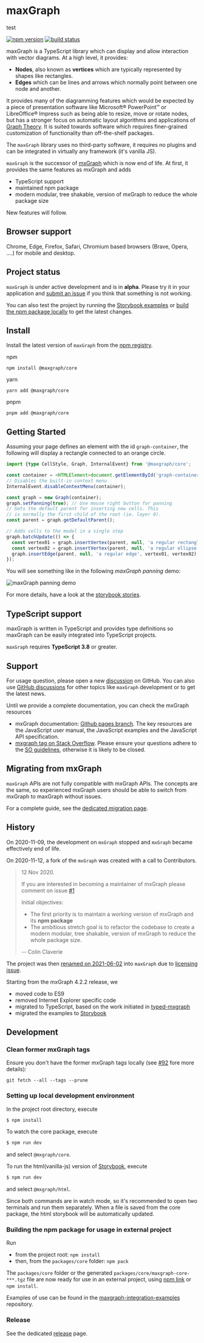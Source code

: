 # maxGraph
test

[![npm version](https://img.shields.io/npm/v/@maxgraph/core?color=blue&style=flat)](https://www.npmjs.com/package/@maxgraph/core)
[![build status](https://github.com/maxGraph/maxGraph/workflows/Build/badge.svg)](https://github.com/maxGraph/maxGraph/actions/workflows/build.yml)

maxGraph is a TypeScript library which can display and allow interaction with vector diagrams. At a high level, it provides: 
- **Nodes**, also known as **vertices** which are typically represented by shapes like rectangles.
- **Edges** which can be lines and arrows which normally point between one node and another.

It provides many of the diagramming features which would be expected by a piece of presentation software like Microsoft® PowerPoint™
or LibreOffice® Impress such as being able to resize, move or rotate nodes, but has a stronger focus on automatic layout
algorithms and applications of [Graph Theory](https://en.wikipedia.org/wiki/Graph_theory). It is suited towards software
which requires finer-grained customization of functionality than off-the-shelf packages.


The `maxGraph` library uses no third-party software, it requires no plugins and can be integrated in virtually any framework (it's vanilla JS).

`maxGraph` is the successor of [mxGraph](https://github.com/jgraph/mxgraph) which is now end of life.
At first, it provides the same features as mxGraph and adds
- TypeScript support
- maintained npm package
- modern modular, tree shakable, version of mxGraph to reduce the whole package size

New features will follow.


## Browser support

Chrome, Edge, Firefox, Safari, Chromium based browsers (Brave, Opera, ....) for mobile and desktop.

## Project status

`maxGraph` is under active development and is in **alpha**. Please try it in your application and [submit an issue](https://github.com/maxGraph/maxGraph/issues)
if you think that something is not working.

You can also test the project by running the [Storybook examples](#development) or [build the npm package locally](#build-local-npm-package) to get the latest changes.

## Install

Install the latest version of `maxGraph` from the [npm registry](https://www.npmjs.com/package/@maxgraph/core).

npm
```
npm install @maxgraph/core
```

yarn
```
yarn add @maxgraph/core
```

pnpm
```
pnpm add @maxgraph/core
```

## Getting Started

Assuming your page defines an element with the id `graph-container`, the following will display a rectangle connected to an orange circle.
```typescript
import {type CellStyle, Graph, InternalEvent} from '@maxgraph/core';

const container = <HTMLElement>document.getElementById('graph-container');
// Disables the built-in context menu
InternalEvent.disableContextMenu(container);

const graph = new Graph(container);
graph.setPanning(true); // Use mouse right button for panning
// Gets the default parent for inserting new cells. This
// is normally the first child of the root (ie. layer 0).
const parent = graph.getDefaultParent();

// Adds cells to the model in a single step
graph.batchUpdate(() => {
  const vertex01 = graph.insertVertex(parent, null, 'a regular rectangle', 10, 10, 100, 100);
  const vertex02 = graph.insertVertex(parent, null, 'a regular ellipse', 350, 90, 50, 50, <CellStyle>{shape: 'ellipse', fillColor: 'orange'});
  graph.insertEdge(parent, null, 'a regular edge', vertex01, vertex02);
});
```

You will see something like in the following _maxGraph panning_ demo:

![maxGraph panning demo](docs/maxgraph_demo.gif "maxGraph panning demo")

For more details, have a look at the [storybook stories](packages/html/stories).


## TypeScript support

maxGraph is written in TypeScript and provides type definitions so maxGraph can be easily integrated into TypeScript projects.

`maxGraph` requires **TypeScript 3.8** or greater.

## Support

For usage question, please open a new [discussion](https://github.com/maxGraph/maxGraph/discussions/categories/q-a) on GitHub. You can also use
[GitHub discussions](https://github.com/maxGraph/maxGraph/discussions) for other topics like `maxGraph` development or to get the latest news.

Until we provide a complete documentation, you can check the mxGraph resources
- mxGraph documentation: [Github pages branch](https://jgraph.github.io/mxgraph/). The key resources are the JavaScript user manual, the JavaScript examples and the JavaScript API specification.
- [mxgraph tag on Stack Overflow](http://stackoverflow.com/questions/tagged/mxgraph). Please ensure your questions adhere to the [SO guidelines](http://stackoverflow.com/help/on-topic), otherwise it is likely to be closed.


## Migrating from mxGraph

`maxGraph` APIs are not fully compatible with mxGraph APIs. The concepts are the same, so experienced mxGraph users should be able to switch from mxGraph to maxGraph without issues.

For a complete guide, see the [dedicated migration page](packages/docs/migrate-from-mxgraph.md).


## History

On 2020-11-09, the development on `mxGraph` stopped and `mxGraph` became effectively end of life.

On 2020-11-12, a fork of the `mxGraph` was created with a call to Contributors.

> 12 Nov 2020.
> 
> If you are interested in becoming a maintainer of mxGraph please comment on issue [#1](https://github.com/maxGraph/maxGraph/issues/1)
> 
> Initial objectives:
> 
> - The first priority is to maintain a working version of mxGraph and its **npm package**
> - The ambitious stretch goal is to refactor the codebase to create a modern modular, tree shakable, version of mxGraph to reduce the whole package size.
> 
> -- Colin Claverie

The project was then [renamed on 2021-06-02](https://github.com/maxGraph/maxGraph/discussions/47) into `maxGraph` due to [licensing issue](https://github.com/maxGraph/maxGraph/discussions/23).

Starting from the mxGraph 4.2.2 release, we
- moved code to ES9
- removed Internet Explorer specific code
- migrated to TypeScript, based on the work initiated in [typed-mxgraph](https://github.com/typed-mxgraph/typed-mxgraph)
- migrated the examples to [Storybook](https://storybook.js.org/)


## Development

### Clean former mxGraph tags

Ensure you don't have the former mxGraph tags locally (see [#92](https://github.com/maxGraph/maxGraph/issues/92) fore more details):
```
git fetch --all --tags --prune
```

### Setting up local development environment

In the project root directory, execute

```sh
$ npm install
```

To watch the core package, execute

```sh
$ npm run dev
```

and select `@mxgraph/core`.

To run the html(vanilla-js) version of [Storybook](https://storybook.js.org/), execute

```sh
$ npm run dev
```

and select `@mxgraph/html`.

Since both commands are in watch mode, so it's recommended to open two terminals and run them separately. When a file is saved from the core package, the html storybook will be automatically updated.


### <a id="build-local-npm-package"></a> Building the npm package for usage in external project

Run
- from the project root: `npm install`
- then, from the `packages/core` folder: `npm pack`

The `packages/core` folder or the generated `packages/core/maxgraph-core-***.tgz` file are now ready for use in an external project, using [npm link](https://docs.npmjs.com/cli/v8/commands/npm-link) or `npm install`.

Examples of use can be found in the [maxgraph-integration-examples](https://github.com/maxGraph/maxgraph-integration-examples) repository.

### Release

See the dedicated [release](packages/docs/release.md) page.
